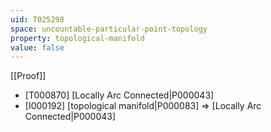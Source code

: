 ```yaml
---
uid: T025298
space: uncountable-particular-point-topology
property: topological-manifold
value: false
---
```

[[Proof]]

* [T000870] [Locally Arc Connected|P000043]
* [I000192] [topological manifold|P000083] => [Locally Arc Connected|P000043]

